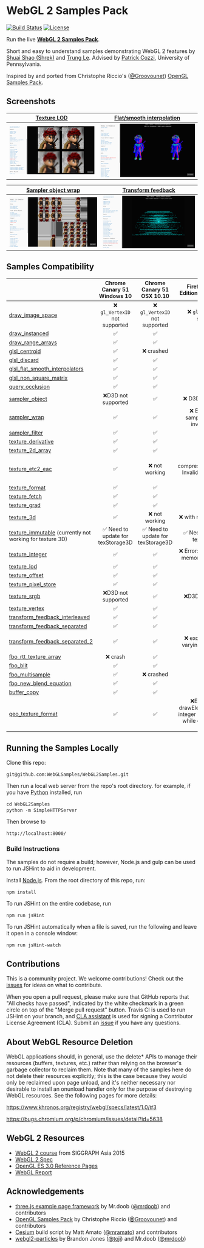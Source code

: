 WebGL 2 Samples Pack
=====================

[![Build Status](https://travis-ci.org/WebGLSamples/WebGL2Samples.svg?branch=master)](https://travis-ci.org/WebGLSamples/WebGL2Samples)
[![License](http://img.shields.io/:license-mit-blue.svg)](https://github.com/WebGLSamples/WebGL2Samples/blob/master/LICENSE.md)

Run the live **[WebGL 2 Samples Pack](http://webglsamples.org/WebGL2Samples/)**.

Short and easy to understand samples demonstrating WebGL 2 features by [Shuai Shao (Shrek)](https://www.linkedin.com/in/shuai-shao-3718818b) and [Trung Le](http://www.trungtuanle.com/). Advised by [Patrick Cozzi](http://www.seas.upenn.edu/~pcozzi/), University of Pennsylvania.

Inspired by and ported from Christophe Riccio's ([@Groovounet](https://github.com/Groovounet)) [OpenGL Samples Pack](https://github.com/g-truc/ogl-samples).

## Screenshots

| [Texture LOD](http://webglsamples.org/WebGL2Samples/#texture_lod) | [Flat/smooth interpolation](http://webglsamples.org/WebGL2Samples/#glsl_flat_smooth_interpolators) |
| --- | ----|
|[![Screenshot texture LOD](assets/img/screenshot_texture_lod.png)](http://webglsamples.org/WebGL2Samples/#texture_lod) | [![Screenshot flat smooth](assets/img/screenshot_flat_smooth.png)](http://webglsamples.org/WebGL2Samples/#glsl_flat_smooth_interpolators)|

| [Sampler object wrap](http://webglsamples.org/WebGL2Samples/#sampler_wrap) | [Transform feedback](http://webglsamples.org/WebGL2Samples/#transform_feedback_separated_2) |
| --- | ----|
|[![Screenshot sampler object wrap](assets/img/screenshot_sampler_object.png)](http://webglsamples.org/WebGL2Samples/#sampler_wrap) | [![Screenshot transform feedback](assets/img/screenshot_transform_feedback.png)](http://webglsamples.org/WebGL2Samples/#transform_feedback_separated_2)|

## Samples Compatibility

|              | Chrome Canary 51 Windows 10| Chrome Canary 51 OSX 10.10| Firefox Developer Edition 47 Windows 10| Firefox Developer Edition 47 OSX 10.10|
|--------------|:-----------------:|:--------------------------------------:|:-----------------:|:-----------------------:|
|[draw_image_space](http://webglsamples.org/WebGL2Samples/#draw_image_space)|:x: `gl_VertexID` not supported|:x: `gl_VertexID` not supported|:x: `gl_VertexID` not supported|:x: `gl_VertexID` not supported|
|[draw_instanced](http://webglsamples.org/WebGL2Samples/#draw_instanced)|:white_check_mark: |:white_check_mark:| :white_check_mark:|:white_check_mark:|
|[draw_range_arrays](http://webglsamples.org/WebGL2Samples/#draw_range_arrays)|:white_check_mark: | :white_check_mark:|:white_check_mark:|:white_check_mark:|
|[glsl_centroid](http://webglsamples.org/WebGL2Samples/#glsl_centroid)|:white_check_mark: |:x: crashed| :white_check_mark:|:white_check_mark:|
|[glsl_discard](http://webglsamples.org/WebGL2Samples/#glsl_discard)|:white_check_mark: |:white_check_mark:| :white_check_mark:|:white_check_mark:|
|[glsl_flat_smooth_interpolators](http://webglsamples.org/WebGL2Samples/#glsl_flat_smooth_interpolators)|:white_check_mark: |:white_check_mark:| :white_check_mark: |:white_check_mark:|
|[glsl_non_square_matrix](http://webglsamples.org/WebGL2Samples/#glsl_non_square_matrix)|:white_check_mark: |:white_check_mark:| :white_check_mark: |:white_check_mark:|
|[query_occlusion](http://webglsamples.org/WebGL2Samples/#query_occlusion)|:white_check_mark:|:white_check_mark:| :white_check_mark:|:white_check_mark:|
|[sampler_object](http://webglsamples.org/WebGL2Samples/#sampler_filter)|:x:D3D not supported|:white_check_mark:| :x: D3D not supported|:white_check_mark:|
|[sampler_wrap](http://webglsamples.org/WebGL2Samples/#sampler_filter)|:white_check_mark:|:white_check_mark:| :x: Error: WebGL: samplerParameteri: invalid sampler|:white_check_mark:|
|[sampler_filter](http://webglsamples.org/WebGL2Samples/#sampler_filter)|:white_check_mark:|:white_check_mark:|:white_check_mark:|:white_check_mark:|
|[texture_derivative](http://webglsamples.org/WebGL2Samples/#texture_derivative)|:white_check_mark:|:white_check_mark:|:white_check_mark:|:white_check_mark:|
|[texture_2d_array](http://webglsamples.org/WebGL2Samples/#texture_2d_array)|:white_check_mark:|:white_check_mark:|:white_check_mark:|:white_check_mark:|
|[texture_etc2_eac](http://webglsamples.org/WebGL2Samples/#texture_etc2_eac)|:white_check_mark:|:x: not working|:x: compressedTexImage2D: Invalid internalFormat: 0x9278 |:x: not working|
|[texture_format](http://webglsamples.org/WebGL2Samples/#texture_format)|:white_check_mark:|:white_check_mark:|:white_check_mark:|:white_check_mark:|
|[texture_fetch](http://webglsamples.org/WebGL2Samples/#texture_fetch)|:white_check_mark:|:white_check_mark:|:white_check_mark:|:white_check_mark:|
|[texture_grad](http://webglsamples.org/WebGL2Samples/#texture_grad)|:white_check_mark:|:white_check_mark:|:white_check_mark:|:white_check_mark:|
|[texture_3d](http://webglsamples.org/WebGL2Samples/#texture_3d)|:white_check_mark:|:x: not working|:x: with no error message|:x: not working|
|[texture_immutable](http://webglsamples.org/WebGL2Samples/#texture_immutable) (currently not working for texture 3D)|:white_check_mark: Need to update for texStorage3D|:white_check_mark: Need to update for texStorage3D|:white_check_mark: Need to update for texStorage3D|:white_check_mark:|
|[texture_integer](http://webglsamples.org/WebGL2Samples/#texture_integer)|:white_check_mark:|:white_check_mark:|:x: Error: Driver ran out of memory during upload|:white_check_mark:|
|[texture_lod](http://webglsamples.org/WebGL2Samples/#texture_lod)|:white_check_mark:|:white_check_mark:|:white_check_mark:|:white_check_mark:|
|[texture_offset](http://webglsamples.org/WebGL2Samples/#texture_offset)|:white_check_mark:|:white_check_mark:|:white_check_mark:|:white_check_mark:|
|[texture_pixel_store](http://webglsamples.org/WebGL2Samples/#texture_pixel_store)|:white_check_mark:|:white_check_mark:|:white_check_mark:|:white_check_mark:|
|[texture_srgb](http://webglsamples.org/WebGL2Samples/#texture_srgb)|:x:D3D not supported|:white_check_mark:|:x:D3D not supported|:white_check_mark:|
|[texture_vertex](http://webglsamples.org/WebGL2Samples/#texture_vertex)|:white_check_mark:|:white_check_mark:|:white_check_mark:|:white_check_mark:|
|[transform_feedback_interleaved](http://webglsamples.org/WebGL2Samples/#transform_feedback_interleaved)|:white_check_mark:|:white_check_mark:|:white_check_mark:|:white_check_mark:|
|[transform_feedback_separated](http://webglsamples.org/WebGL2Samples/#transform_feedback_separated)|:white_check_mark:|:white_check_mark:|:white_check_mark:|:white_check_mark:|
|[transform_feedback_separated_2](http://webglsamples.org/WebGL2Samples/#transform_feedback_separated_2)|:white_check_mark:|:white_check_mark:|:x: exceeded maxium varyings for transform|:x: exceeded maxium varyings for transform feedback|
|[fbo_rtt_texture_array](http://webglsamples.org/WebGL2Samples/#fbo_rtt_texture_array)|:x: crash|:white_check_mark:|:x: crash|:x: not working|
|[fbo_blit](http://webglsamples.org/WebGL2Samples/#fbo_blit)|:white_check_mark:|:white_check_mark:|:white_check_mark:|:white_check_mark:|
|[fbo_multisample](http://webglsamples.org/WebGL2Samples/#fbo_multisample)|:white_check_mark:|:x: crashed|:white_check_mark:|:x: crashed|
|[fbo_new_blend_equation](http://webglsamples.org/WebGL2Samples/#fbo_new_blend_equation)|:white_check_mark:|:white_check_mark:|:white_check_mark:|:white_check_mark:|
|[buffer_copy](http://webglsamples.org/WebGL2Samples/#buffer_copy)|:white_check_mark:|:white_check_mark:|:white_check_mark:|:white_check_mark:|
|[geo_texture_format](http://webglsamples.org/WebGL2Samples/#geo_texture_format)|:white_check_mark:|:white_check_mark:|:x:Error: WebGL: drawElementsInstanced: integer overflow occured while checking vertex attrib 3|:x:Error: WebGL: drawElementsInstanced: integer overflow occured while checking vertex attrib 2|

## Running the Samples Locally

Clone this repo:
```
git@github.com:WebGLSamples/WebGL2Samples.git
```

Then run a local web server from the repo's root directory.  for example, if you have [Python](https://www.python.org/) installed, run
```
cd WebGL2Samples
python -m SimpleHTTPServer
```
Then browse to
```
http://localhost:8000/
```

### Build Instructions

The samples do not require a build; however, Node.js and gulp can be used to run JSHint to aid in development.

Install [Node.js](http://nodejs.org/).  From the root directory of this repo, run:
```
npm install
```
To run JSHint on the entire codebase, run
```
npm run jsHint
```
To run JSHint automatically when a file is saved, run the following and leave it open in a console window:
```
npm run jsHint-watch
```

## Contributions

This is a community project.  We welcome contributions!  Check out the [issues](https://github.com/WebGLSamples/WebGL2Samples/issues) for ideas on what to contribute.

When you open a pull request, please make sure that GitHub reports that "All checks have passed", indicated by the white checkmark in a green circle on top of the "Merge pull request" button.  Travis CI is used to run JSHint on your branch, and [CLA assistant](https://cla-assistant.io/) is used for signing a Contributor License Agreement (CLA).  Submit an [issue](https://github.com/WebGLSamples/WebGL2Samples/issues) if you have any questions.

## About WebGL Resource Deletion

WebGL applications should, in general, use the delete* APIs to manage their resources (buffers, textures, etc.) rather than relying on the browser's garbage collector to reclaim them. Note that many of the samples here do not delete their resources explicitly; this is the case because they would only be reclaimed upon page unload, and it's neither necessary nor desirable to install an onunload handler only for the purpose of destroying WebGL resources. See the following pages for more details:

https://www.khronos.org/registry/webgl/specs/latest/1.0/#3

https://bugs.chromium.org/p/chromium/issues/detail?id=5638

## WebGL 2 Resources

* [WebGL 2 course](https://docs.google.com/presentation/d/1Orx0GB0cQcYhHkYsaEcoo5js3c5-pv7ahPniIRIzzfg/edit?usp=sharing) from SIGGRAPH Asia 2015
* [WebGL 2 Spec](https://www.khronos.org/registry/webgl/specs/latest/2.0/)
* [OpenGL ES 3.0 Reference Pages](https://www.khronos.org/opengles/sdk/docs/man3/)
* [WebGL Report](http://webglreport.com/)

## Acknowledgements

* [three.js example page framework](https://github.com/mrdoob/three.js) by Mr.doob ([@mrdoob](https://github.com/mrdoob)) and contributors
* [OpenGL Samples Pack](https://github.com/g-truc/ogl-samples) by Christophe Riccio ([@Groovounet](https://github.com/Groovounet)) and contributors
* [Cesium](https://github.com/AnalyticalGraphicsInc/cesium) build script by Matt Amato ([@mramato](https://github.com/mramato)) and contributors
* [webgl2-particles](https://github.com/toji/webgl2-particles) by Brandon Jones ([@toji](https://github.com/toji)) and Mr.doob ([@mrdoob](https://github.com/mrdoob))
